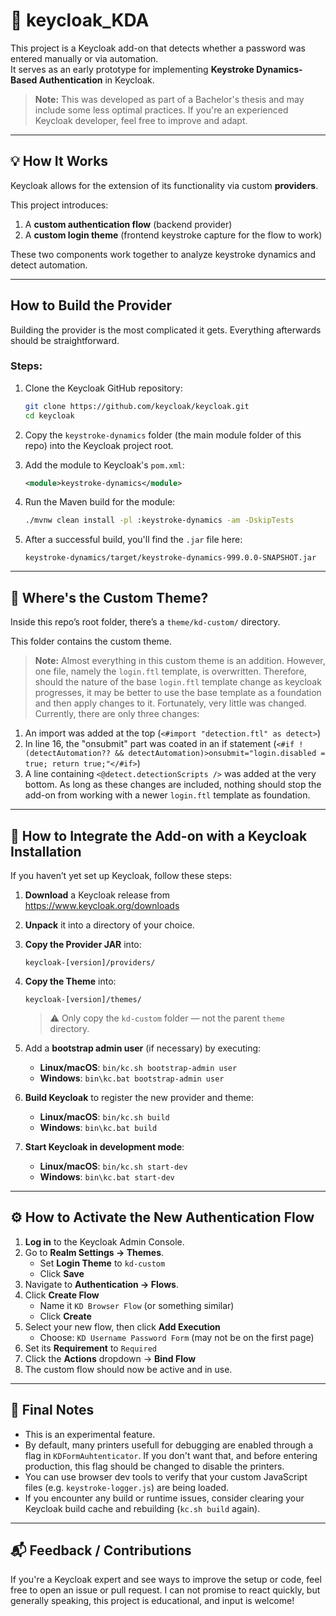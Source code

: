 # 🔐 keycloak_KDA

This project is a Keycloak add-on that detects whether a password was entered manually or via automation.  
It serves as an early prototype for implementing **Keystroke Dynamics-Based Authentication** in Keycloak.

> **Note:** This was developed as part of a Bachelor's thesis and may include some less optimal practices. If you're an experienced Keycloak developer, feel free to improve and adapt.

---

## 💡 How It Works

Keycloak allows for the extension of its functionality via custom **providers**.

This project introduces:
1. A **custom authentication flow** (backend provider)
2. A **custom login theme** (frontend keystroke capture for the flow to work)

These two components work together to analyze keystroke dynamics and detect automation.

---

## How to Build the Provider
Building the provider is the most complicated it gets. Everything afterwards should be straightforward.

### Steps:

1. Clone the Keycloak GitHub repository:
   ```bash
   git clone https://github.com/keycloak/keycloak.git
   cd keycloak
   ```

2. Copy the `keystroke-dynamics` folder (the main module folder of this repo) into the Keycloak project root.

3. Add the module to Keycloak's `pom.xml`:
   ```xml
   <module>keystroke-dynamics</module>
   ```

4. Run the Maven build for the module:
   ```bash
   ./mvnw clean install -pl :keystroke-dynamics -am -DskipTests
   ```

5. After a successful build, you'll find the `.jar` file here:
   ```
   keystroke-dynamics/target/keystroke-dynamics-999.0.0-SNAPSHOT.jar
   ```

---

## 🎨 Where's the Custom Theme?

Inside this repo’s root folder, there’s a `theme/kd-custom/` directory.

This folder contains the custom theme.

> **Note:** Almost everything in this custom theme is an addition. However, one file, namely the `login.ftl` template, is overwritten. Therefore, should the nature of the base `login.ftl` template change as keycloak progresses, it may be better to use the base template as a foundation and then apply changes to it. Fortunately, very little was changed. Currently, there are only three changes:
1. An import was added at the top (```<#import "detection.ftl" as detect>```)
2. In line 16, the "onsubmit" part was coated in an if statement (```<#if !(detectAutomation?? && detectAutomation)>onsubmit="login.disabled = true; return true;"</#if>```)
3. A line containing ```<@detect.detectionScripts />``` was added at the very bottom.
As long as these changes are included, nothing should stop the add-on from working with a newer `login.ftl` template as foundation.

---

## 🧩 How to Integrate the Add-on with a Keycloak Installation

If you haven’t yet set up Keycloak, follow these steps:

1. **Download** a Keycloak release from  
   https://www.keycloak.org/downloads

2. **Unpack** it into a directory of your choice.

3. **Copy the Provider JAR** into:
   ```
   keycloak-[version]/providers/
   ```

4. **Copy the Theme** into:
   ```
   keycloak-[version]/themes/
   ```
   > ⚠️ Only copy the `kd-custom` folder — not the parent `theme` directory.

5. Add a **bootstrap admin user** (if necessary) by executing: 
    - **Linux/macOS**: `bin/kc.sh bootstrap-admin user`
    - **Windows**: `bin\kc.bat bootstrap-admin user`

6. **Build Keycloak** to register the new provider and theme:
   - **Linux/macOS**: `bin/kc.sh build`
   - **Windows**: `bin\kc.bat build`

7. **Start Keycloak in development mode**:
   - **Linux/macOS**: `bin/kc.sh start-dev`
   - **Windows**: `bin\kc.bat start-dev`

---

## ⚙️ How to Activate the New Authentication Flow

1. **Log in** to the Keycloak Admin Console.
2. Go to **Realm Settings → Themes**.
   - Set **Login Theme** to `kd-custom`
   - Click **Save**
3. Navigate to **Authentication → Flows**.
4. Click **Create Flow**
   - Name it `KD Browser Flow` (or something similar)
   - Click **Create**
5. Select your new flow, then click **Add Execution**
   - Choose: `KD Username Password Form` (may not be on the first page)
6. Set its **Requirement** to `Required`
7. Click the **Actions** dropdown → **Bind Flow**
8. The custom flow should now be active and in use.

---

## 🧪 Final Notes

- This is an experimental feature.
- By default, many printers usefull for debugging are enabled through a flag in `KDFormAuhtenticator`. If you don't want that, and before entering production, this flag should be changed to disable the printers.
- You can use browser dev tools to verify that your custom JavaScript files (e.g. `keystroke-logger.js`) are being loaded.
- If you encounter any build or runtime issues, consider clearing your Keycloak build cache and rebuilding (`kc.sh build` again).

---

## 📬 Feedback / Contributions

If you're a Keycloak expert and see ways to improve the setup or code, feel free to open an issue or pull request. I can not promise to react quickly, but generally speaking, this project is educational, and input is welcome!
